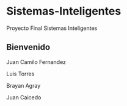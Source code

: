 # Sistemas-Inteligentes
Proyecto Final Sistemas Inteligentes
## Bienvenido
Juan Camilo Fernandez

Luis Torres

Brayan Agray

Juan Caicedo
